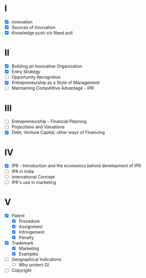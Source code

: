 # I
- [x] Innovation
- [x] Sources of Innovation
- [x] Knowledge push v/s Need pull
# II
- [x] Building an Innovative Organization
- [x] Entry Strategy
- [ ] Opportunity Recognition
- [x] Entrepreneurship as a Style of Management
- [ ] Maintaining Competitive Advantage - IPR
# III
- [ ] Entrepreneurship - Financial Planning
- [ ] Projections and Valuations
- [x] Debt, Venture Capital, other ways of Financing
# IV
- [x] IPR - Introduction and the economics behind development of IPR
- [ ] IPR in India
- [ ] International Concept
- [ ] IPR's use in marketing
# V
- [x] Patent
	- [x] Procedure
	- [x] Assignment
	- [x] Infringement
	- [x] Penalty
- [x] Trademark
	- [x] Marketing
	- [x] Examples
- [ ] Geographical Indications
	- [ ] Why protect GI
- [ ] Copyright

